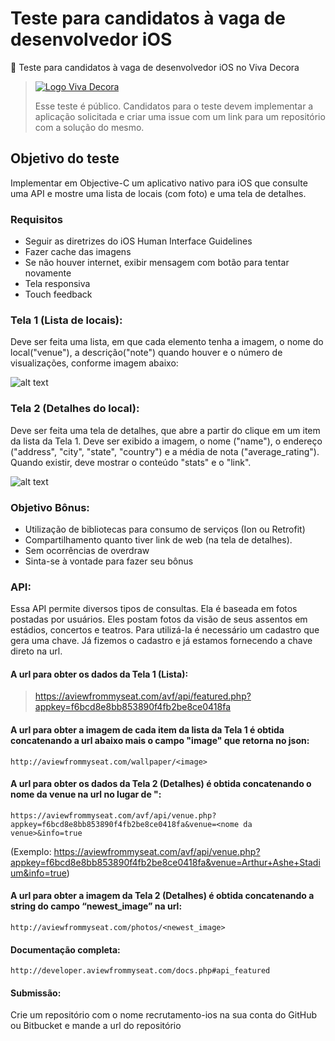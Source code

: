 # Teste para candidatos à vaga de desenvolvedor iOS
:pencil: Teste para candidatos à vaga de desenvolvedor iOS no Viva Decora

> [![Logo Viva Decora](https://cdn.rawgit.com/vivadecora/backend-teste/master/vivadecora-logo.png)](https://www.vivadecora.com.br)
>
> Esse teste é público. Candidatos para o teste devem implementar a aplicação solicitada e criar uma issue com um link para um repositório com a solução do mesmo.

## Objetivo do teste

Implementar em Objective-C um aplicativo nativo para iOS que consulte uma API e mostre uma lista de locais (com foto) e uma tela de detalhes.

### Requisitos
- Seguir as diretrizes do iOS Human Interface Guidelines
- Fazer cache das imagens
- Se não houver internet, exibir mensagem com botão para tentar novamente
- Tela responsiva
- Touch feedback

### Tela 1 (Lista de locais):

Deve ser feita uma lista, em que cada elemento tenha a imagem, o nome do local("venue"), a descrição("note") quando houver e o número de visualizações, conforme imagem abaixo:

![alt text](https://github.com/vivadecora/ios-teste/blob/master/iPhone%2001.png "Tela 1")

### Tela 2 (Detalhes do local): 

Deve ser feita uma tela de detalhes, que abre a partir do clique em um item da lista da Tela 1. Deve ser exibido a imagem, o nome ("name"), o endereço ("address", "city", "state", "country") e a média de nota ("average_rating"). Quando existir, deve mostrar o conteúdo "stats" e o "link". 

![alt text](https://github.com/vivadecora/ios-teste/blob/master/iPhone%2002.png "Tela 2")

### Objetivo Bônus:

- Utilização de bibliotecas para consumo de serviços (Ion ou Retrofit)
- Compartilhamento quanto tiver link de web (na tela de detalhes).
- Sem ocorrências de overdraw
- Sinta-se à vontade para fazer seu bônus

### API:

Essa API permite diversos tipos de consultas. Ela é baseada em fotos postadas por usuários. Eles postam fotos da visão de seus assentos em estádios, concertos e teatros. Para utilizá-la é necessário um cadastro que gera uma chave. Já fizemos o cadastro e já estamos fornecendo a chave direto na url.



#### A url para obter os dados da Tela 1 (Lista):
> https://aviewfrommyseat.com/avf/api/featured.php?appkey=f6bcd8e8bb853890f4fb2be8ce0418fa 

#### A url para obter a imagem de cada item da lista da Tela 1 é obtida concatenando a url abaixo mais o campo "image" que retorna no json: 

```
http://aviewfrommyseat.com/wallpaper/<image>
```

#### A url para obter os dados da Tela 2 (Detalhes) é obtida concatenando o nome da venue na url no lugar de "<nome da venue>:

```
https://aviewfrommyseat.com/avf/api/venue.php?appkey=f6bcd8e8bb853890f4fb2be8ce0418fa&venue=<nome da venue>&info=true
```

(Exemplo: https://aviewfrommyseat.com/avf/api/venue.php?appkey=f6bcd8e8bb853890f4fb2be8ce0418fa&venue=Arthur+Ashe+Stadium&info=true)

#### A url para obter a imagem da Tela 2 (Detalhes) é obtida concatenando a string do campo “newest_image” na url:

```
http://aviewfrommyseat.com/photos/<newest_image>
```

#### Documentação completa:

```
http://developer.aviewfrommyseat.com/docs.php#api_featured
```

#### Submissão:
Crie um repositório com o nome recrutamento-ios na sua conta do GitHub ou Bitbucket e mande a url do repositório

